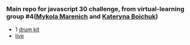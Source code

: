 ### Main repo for **javascript 30** challenge, from **virtual-learning group #4**([Mykola Marenich](https://github.com/NickMarinade) and [Kateryna Boichuk](https://github.com/KLisabeth))




- 1 [drum kit](https://github.com/KLisabeth/drum-kit)
- [live](https://klisabeth.github.io/drum-kit/)
